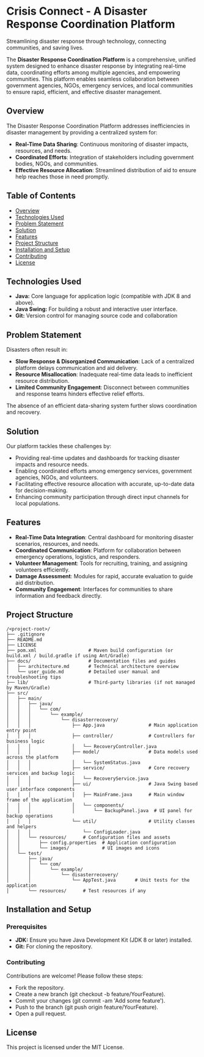# Crisis Connect - A Disaster Response Coordination Platform

Streamlining disaster response through technology, connecting communities, and saving lives.

The **Disaster Response Coordination Platform** is a comprehensive, unified system designed to enhance disaster response by integrating real-time data, coordinating efforts among multiple agencies, and empowering communities. This platform enables seamless collaboration between government agencies, NGOs, emergency services, and local communities to ensure rapid, efficient, and effective disaster management.

## Overview
The Disaster Response Coordination Platform addresses inefficiencies in disaster management by providing a centralized system for:
- **Real-Time Data Sharing**: Continuous monitoring of disaster impacts, resources, and needs.
- **Coordinated Efforts**: Integration of stakeholders including government bodies, NGOs, and communities.
- **Effective Resource Allocation**: Streamlined distribution of aid to ensure help reaches those in need promptly.

## Table of Contents
- [Overview](#overview)
- [Technologies Used](#technologies-used)
- [Problem Statement](#problem-statement)
- [Solution](#solution)
- [Features](#features)
- [Project Structure](#project-structure)
- [Installation and Setup](#installation-and-setup)
- [Contributing](#contributing)
- [License](#license)
  
## Technologies Used
- **Java:** Core language for application logic (compatible with JDK 8 and above).
- **Java Swing:** For building a robust and interactive user interface.
- **Git:** Version control for managing source code and collaboration

## Problem Statement
Disasters often result in:
- **Slow Response & Disorganized Communication**: Lack of a centralized platform delays communication and aid delivery.
- **Resource Misallocation**: Inadequate real-time data leads to inefficient resource distribution.
- **Limited Community Engagement**: Disconnect between communities and response teams hinders effective relief efforts.

The absence of an efficient data-sharing system further slows coordination and recovery.

## Solution
Our platform tackles these challenges by:
- Providing real-time updates and dashboards for tracking disaster impacts and resource needs.
- Enabling coordinated efforts among emergency services, government agencies, NGOs, and volunteers.
- Facilitating effective resource allocation with accurate, up-to-date data for decision-making.
- Enhancing community participation through direct input channels for local populations.

## Features
- **Real-Time Data Integration**: Central dashboard for monitoring disaster scenarios, resources, and needs.
- **Coordinated Communication**: Platform for collaboration between emergency operations, logistics, and responders.
- **Volunteer Management**: Tools for recruiting, training, and assigning volunteers efficiently.
- **Damage Assessment**: Modules for rapid, accurate evaluation to guide aid distribution.
- **Community Engagement**: Interfaces for communities to share information and feedback directly.

## Project Structure 
````
/<project-root>/
├── .gitignore
├── README.md
├── LICENSE
├── pom.xml                   # Maven build configuration (or build.xml / build.gradle if using Ant/Gradle)
├── docs/                     # Documentation files and guides
│   ├── architecture.md       # Technical architecture overview
│   └── user_guide.md         # Detailed user manual and troubleshooting tips
├── lib/                      # Third-party libraries (if not managed by Maven/Gradle)
├── src/
│   ├── main/
│   │   ├── java/
│   │   │   └── com/
│   │   │       └── example/
│   │   │           └── disasterrecovery/
│   │   │               ├── App.java                # Main application entry point
│   │   │               ├── controller/             # Controllers for business logic
│   │   │               │   └── RecoveryController.java
│   │   │               ├── model/                  # Data models used across the platform
│   │   │               │   └── SystemStatus.java
│   │   │               ├── service/                # Core recovery services and backup logic
│   │   │               │   └── RecoveryService.java
│   │   │               ├── ui/                     # Java Swing based user interface components
│   │   │               │   ├── MainFrame.java      # Main window frame of the application
│   │   │               │   └── components/
│   │   │               │       └── BackupPanel.java  # UI panel for backup operations
│   │   │               └── util/                   # Utility classes and helpers
│   │   │                   └── ConfigLoader.java
│   │   └── resources/      # Configuration files and assets
│   │       ├── config.properties  # Application configuration
│   │       └── images/            # UI images and icons
│   └── test/
│       ├── java/
│       │   └── com/
│       │       └── example/
│       │           └── disasterrecovery/
│       │               └── AppTest.java       # Unit tests for the application
│       └── resources/      # Test resources if any
````
## Installation and Setup
### Prerequisites
- **JDK:** Ensure you have Java Development Kit (JDK 8 or later) installed.
- **Git:** For cloning the repository.

### Contributing
Contributions are welcome! Please follow these steps:

- Fork the repository.
- Create a new branch (git checkout -b feature/YourFeature).
- Commit your changes (git commit -am 'Add some feature').
- Push to the branch (git push origin feature/YourFeature).
- Open a pull request.

## License
This project is licensed under the MIT License. 
